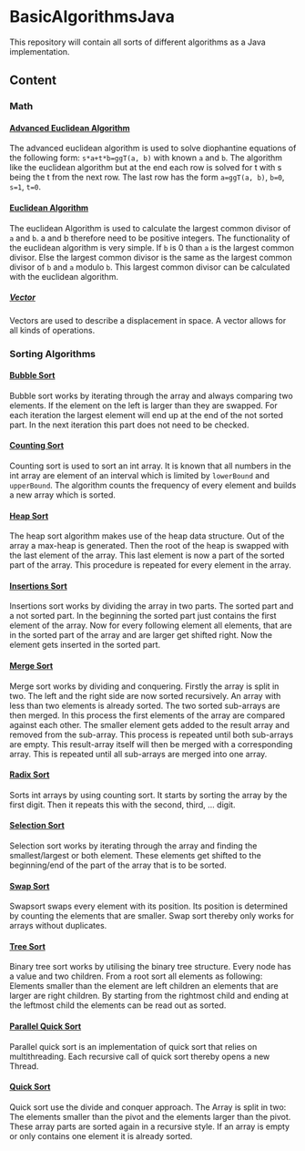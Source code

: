 # BasicAlgorithmsJava
This repository will contain all sorts of different algorithms as a Java implementation.
## Content
### Math
#### [Advanced Euclidean Algorithm](/src/de/termitehuegel/basicAlgorithmsJava/math/numberTheory/AdvancedEuclideanAlgorithm.java)
The advanced euclidean algorithm is used to solve diophantine equations of the following form: `s*a+t*b=ggT(a, b)` with known `a` and `b`. The algorithm like the euclidean algorithm but at the end each row is solved for t with s being the t from the next row. The last row has the form `a=ggT(a, b)`, `b=0`, `s=1`, `t=0`.
#### [Euclidean Algorithm](/src/de/termitehuegel/basicAlgorithmsJava/math/numberTheory/EuclideanAlgorithm.java)
The euclidean Algorithm is used to calculate the largest common divisor of `a` and `b`. a and b therefore need to be positive integers. The functionality of the euclidean algorithm is very simple. If `b` is 0 than `a` is the largest common divisor. Else the largest common divisor is the same as the largest common divisor of `b` and `a` modulo `b`. This largest common divisor can be calculated with the euclidean algorithm.
##### [Vector](/src/de/termitehuegel/basicAlgorithmsJava/math/geometry/Vector.java)
Vectors are used to describe a displacement in space. A vector allows for all kinds of operations.
### Sorting Algorithms
#### [Bubble Sort](/src/de/termitehuegel/basicAlgorithmsJava/array/sort/Bubblesort.java)
Bubble sort works by iterating through the array and always comparing two elements. If the element on the left is larger than they are swapped. For each iteration the largest element will end up at the end of the not sorted part. In the next iteration this part does not need to be checked.
#### [Counting Sort](/src/de/termitehuegel/basicAlgorithmsJava/array/sort/Countingsort.java)
Counting sort is used to sort an int array. It is known that all numbers in the int array are element of an interval which is limited by `lowerBound` and `upperBound`. The algorithm counts the frequency of every element and builds a new array which is sorted.
#### [Heap Sort](/src/de/termitehuegel/basicAlgorithmsJava/array/sort/Heapsort.java)
The heap sort algorithm makes use of the heap data structure. Out of the array a max-heap is generated. Then the root of the heap is swapped with the last element of the array. This last element is now a part of the sorted part of the array. This procedure is repeated for every element in the array.
#### [Insertions Sort](/src/de/termitehuegel/basicAlgorithmsJava/array/sort/Insertionsort.java)
Insertions sort works by dividing the array in two parts. The sorted part and a not sorted part. In the beginning the sorted part just contains the first element of the array. Now for every following element all elements, that are in the sorted part of the array and are larger get shifted right. Now the element gets inserted in the sorted part.
#### [Merge Sort](/src/de/termitehuegel/basicAlgorithmsJava/array/sort/Mergesort.java)
Merge sort works by dividing and conquering. Firstly the array is split in two. The left and the right side are now sorted recursively. An array with less than two elements is already sorted. The two sorted sub-arrays are then merged. In this process the first elements of the array are compared against each other. The smaller element gets added to the result array and removed from the sub-array. This process is repeated until both sub-arrays are empty. This result-array itself will then be merged with a corresponding array. This is repeated until all sub-arrays are merged into one array.
#### [Radix Sort](/src/de/termitehuegel/basicAlgorithmsJava/array/sort/Radixsort.java)
Sorts int arrays by using counting sort. It starts by sorting the array by the first digit. Then it repeats this with the second, third, ... digit.
#### [Selection Sort](/src/de/termitehuegel/basicAlgorithmsJava/array/sort/Selectionsort.java)
Selection sort works by iterating through the array and finding the smallest/largest or both element. These elements get shifted to the beginning/end of the part of the array that is to be sorted.
#### [Swap Sort](/src/de/termitehuegel/basicAlgorithmsJava/array/sort/Swapsort.java)
Swapsort swaps every element with its position. Its position is determined by counting the elements that are smaller. Swap sort thereby only works for arrays without duplicates.
#### [Tree Sort](/src/de/termitehuegel/basicAlgorithmsJava/array/sort/BinaryTreeSort.java)
Binary tree sort works by utilising the binary tree structure. Every node has a value and two children. From a root sort all elements as following: Elements smaller than the element are left children an elements that are larger are right children. By starting from the rightmost child and ending at the leftmost child the elements can be read out as sorted.
#### [Parallel Quick Sort](/src/de/termitehuegel/basicAlgorithmsJava/array/sort/ParallelQuicksort.java)
Parallel quick sort is an implementation of quick sort that relies on multithreading. Each recursive call of quick sort thereby opens a new Thread.
#### [Quick Sort](/src/de/termitehuegel/basicAlgorithmsJava/array/sort/Quicksort.java)
Quick sort use the divide and conquer approach. The Array is split in two: The elements smaller than the pivot and the elements larger than the pivot. These array parts are sorted again in a recursive style. If an array is empty or only contains one element it is already sorted.